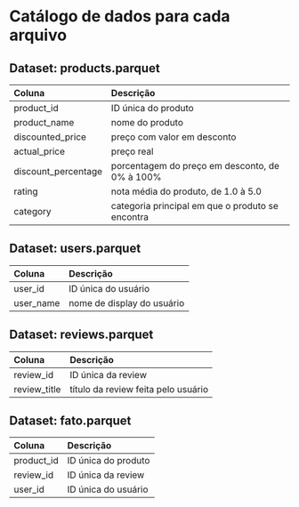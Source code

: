 # Catálogo de dados para cada arquivo

## Dataset: products.parquet

| Coluna | Descrição |
|:---|:---|
|product_id | ID única do produto |
|product_name | nome do produto |
|discounted_price | preço com valor em desconto |
|actual_price |preço real |
|discount_percentage | porcentagem do preço em desconto, de 0% à 100%|
|rating |nota média do produto, de 1.0 à 5.0 |
|category |categoria principal em que o produto se encontra |


## Dataset: users.parquet

| Coluna | Descrição |
|:---|:---|
|user_id | ID única do usuário|
|user_name | nome de display do usuário |

## Dataset: reviews.parquet

| Coluna | Descrição |
|:---|:---|
|review_id | ID única da review |
|review_title | título da review feita pelo usuário|


## Dataset: fato.parquet

| Coluna | Descrição |
|:---|:---|
|product_id | ID única do produto |
|review_id | ID única da review |
|user_id | ID única do usuário|
